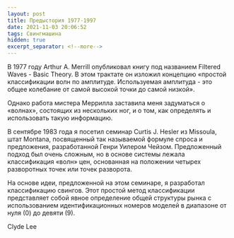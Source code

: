 ```yaml
---
layout: post
title: Предыстория 1977-1997
date: 2021-11-03 20:06:52
tags: Свингмашина
hidden: true
excerpt_separator: <!--more-->
---
```


В 1977 году Arthur A. Merrill  опубликовал книгу под названием Filtered Waves - Basic Theory.
В этом трактате он изложил концепцию «простой классификации волн по амплитуде. 
Используемая амплитуда - это общее колебание от самой высокой точки до самой низкой».

<!--more-->

Однако работа мистера Меррилла заставила меня задуматься о «волнах», состоящих из нескольких ног,
и о том, как определять и использовать такую информацию.

В сентябре 1983 года я посетил семинар Curtis J. Hesler из Missoula, штат Montana,
посвященный так называемой формуле спроса и предложения, разработанной Генри Уилером Чейзом.
Предложенный подход был очень сложным, но в основе системы лежала классификация «волн» цен, 
основанная на положении четырех разворотных точек или точек разворота.

На основе идеи, предложенной на этом семинаре, я разработал классификацию свингов.
Этот простой метод классификации представляет собой явное определение общей структуры рынка
с использованием идентификационных номеров моделей в диапазоне от нуля (0) до девяти (9).

Clyde Lee



